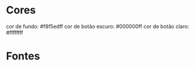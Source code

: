# Cores
cor de fundo: #f8f5edff
cor de botão escuro: #000000ff
cor de botão claro: #ffffffff

# Fontes

